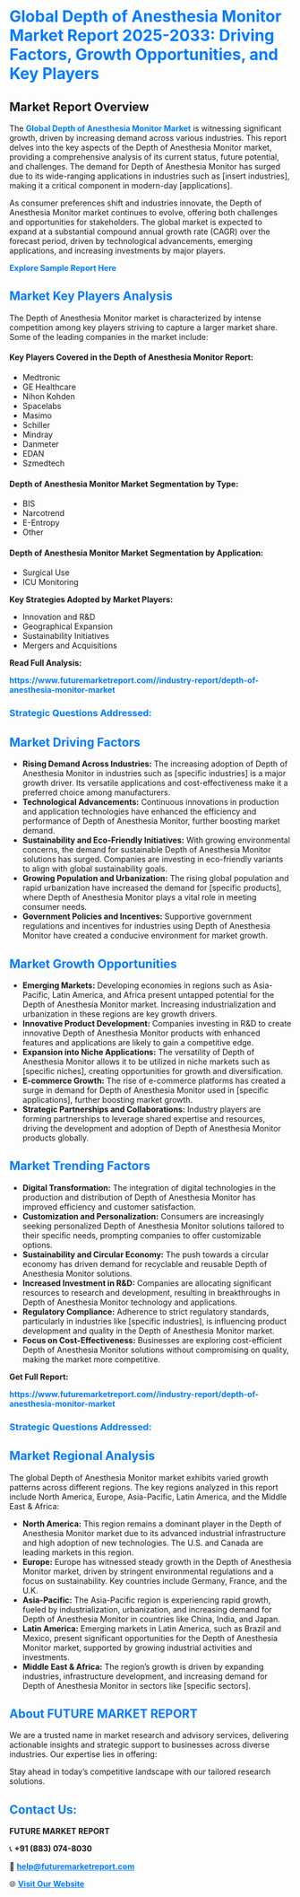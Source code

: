 <h1 style="color: #007BFF;">Global Depth of Anesthesia Monitor Market Report 2025-2033: Driving Factors, Growth Opportunities, and Key Players</h1>

<section id="overview">
<h2>Market Report Overview</h2>
<p>The <a href="https://www.futuremarketreport.com//industry-report/depth-of-anesthesia-monitor-market" style="color: #007BFF; text-decoration: none;"><strong>Global Depth of Anesthesia Monitor Market</strong></a> is witnessing significant growth, driven by increasing demand across various industries. This report delves into the key aspects of the Depth of Anesthesia Monitor market, providing a comprehensive analysis of its current status, future potential, and challenges. The demand for Depth of Anesthesia Monitor has surged due to its wide-ranging applications in industries such as [insert industries], making it a critical component in modern-day [applications].</p>
<p>As consumer preferences shift and industries innovate, the Depth of Anesthesia Monitor market continues to evolve, offering both challenges and opportunities for stakeholders. The global market is expected to expand at a substantial compound annual growth rate (CAGR) over the forecast period, driven by technological advancements, emerging applications, and increasing investments by major players.</p>
</section>

<section id="overview">
<p><a href="https://www.futuremarketreport.com//request-sample/reportId=80511" style="color: #007BFF; text-decoration: none;"><strong>Explore Sample Report Here</strong></a></p>
</section>

<section id="key-players">
<h2 style="color: #007BFF;">Market Key Players Analysis</h2>
<p>The Depth of Anesthesia Monitor market is characterized by intense competition among key players striving to capture a larger market share. Some of the leading companies in the market include:</p>
<h4>Key Players Covered in the Depth of Anesthesia Monitor Report:</h4>
<ul><li>Medtronic</li><li>GE Healthcare</li><li>Nihon Kohden</li><li>Spacelabs</li><li>Masimo</li><li>Schiller</li><li>Mindray</li><li>Danmeter</li><li>EDAN</li><li>Szmedtech</li></ul>
<h4>Depth of Anesthesia Monitor Market Segmentation by Type:</h4>
<ul><li>BIS</li><li>Narcotrend</li><li>E-Entropy</li><li>Other</li></ul>

<h4>Depth of Anesthesia Monitor Market Segmentation by Application:</h4>
<ul><li>Surgical Use</li><li>ICU Monitoring</li></ul>
<p><strong>Key Strategies Adopted by Market Players:</strong></p>
<ul>
<li>Innovation and R&D</li>
<li>Geographical Expansion</li>
<li>Sustainability Initiatives</li>
<li>Mergers and Acquisitions</li>
</ul>
</section>

<section>
<p><strong>Read Full Analysis: </strong></p><a href="https://www.futuremarketreport.com//industry-report/depth-of-anesthesia-monitor-market" style="color: #007BFF; text-decoration: none;"><strong>https://www.futuremarketreport.com//industry-report/depth-of-anesthesia-monitor-market</strong></a>
<h3 style="color: #007BFF;">Strategic Questions Addressed:</h3>
</section>

<section id="driving-factors">
<h2 style="color: #007BFF;">Market Driving Factors</h2>
<ul>
<li><strong>Rising Demand Across Industries:</strong> The increasing adoption of Depth of Anesthesia Monitor in industries such as [specific industries] is a major growth driver. Its versatile applications and cost-effectiveness make it a preferred choice among manufacturers.</li>
<li><strong>Technological Advancements:</strong> Continuous innovations in production and application technologies have enhanced the efficiency and performance of Depth of Anesthesia Monitor, further boosting market demand.</li>
<li><strong>Sustainability and Eco-Friendly Initiatives:</strong> With growing environmental concerns, the demand for sustainable Depth of Anesthesia Monitor solutions has surged. Companies are investing in eco-friendly variants to align with global sustainability goals.</li>
<li><strong>Growing Population and Urbanization:</strong> The rising global population and rapid urbanization have increased the demand for [specific products], where Depth of Anesthesia Monitor plays a vital role in meeting consumer needs.</li>
<li><strong>Government Policies and Incentives:</strong> Supportive government regulations and incentives for industries using Depth of Anesthesia Monitor have created a conducive environment for market growth.</li>
</ul>
</section>

<section id="growth-opportunities">
<h2 style="color: #007BFF;">Market Growth Opportunities</h2>
<ul>
<li><strong>Emerging Markets:</strong> Developing economies in regions such as Asia-Pacific, Latin America, and Africa present untapped potential for the Depth of Anesthesia Monitor market. Increasing industrialization and urbanization in these regions are key growth drivers.</li>
<li><strong>Innovative Product Development:</strong> Companies investing in R&D to create innovative Depth of Anesthesia Monitor products with enhanced features and applications are likely to gain a competitive edge.</li>
<li><strong>Expansion into Niche Applications:</strong> The versatility of Depth of Anesthesia Monitor allows it to be utilized in niche markets such as [specific niches], creating opportunities for growth and diversification.</li>
<li><strong>E-commerce Growth:</strong> The rise of e-commerce platforms has created a surge in demand for Depth of Anesthesia Monitor used in [specific applications], further boosting market growth.</li>
<li><strong>Strategic Partnerships and Collaborations:</strong> Industry players are forming partnerships to leverage shared expertise and resources, driving the development and adoption of Depth of Anesthesia Monitor products globally.</li>
</ul>
</section>

<section id="trending-factors">
<h2 style="color: #007BFF;">Market Trending Factors</h2>
<ul>
<li><strong>Digital Transformation:</strong> The integration of digital technologies in the production and distribution of Depth of Anesthesia Monitor has improved efficiency and customer satisfaction.</li>
<li><strong>Customization and Personalization:</strong> Consumers are increasingly seeking personalized Depth of Anesthesia Monitor solutions tailored to their specific needs, prompting companies to offer customizable options.</li>
<li><strong>Sustainability and Circular Economy:</strong> The push towards a circular economy has driven demand for recyclable and reusable Depth of Anesthesia Monitor solutions.</li>
<li><strong>Increased Investment in R&D:</strong> Companies are allocating significant resources to research and development, resulting in breakthroughs in Depth of Anesthesia Monitor technology and applications.</li>
<li><strong>Regulatory Compliance:</strong> Adherence to strict regulatory standards, particularly in industries like [specific industries], is influencing product development and quality in the Depth of Anesthesia Monitor market.</li>
<li><strong>Focus on Cost-Effectiveness:</strong> Businesses are exploring cost-efficient Depth of Anesthesia Monitor solutions without compromising on quality, making the market more competitive.</li>
</ul>
</section>

<section>
<p><strong>Get Full Report: </strong></p><a href="https://www.futuremarketreport.com//industry-report/depth-of-anesthesia-monitor-market" style="color: #007BFF; text-decoration: none;"><strong>https://www.futuremarketreport.com//industry-report/depth-of-anesthesia-monitor-market</strong></a>
<h3 style="color: #007BFF;">Strategic Questions Addressed:</h3>
</section>


<section id="regional-analysis">
<h2 style="color: #007BFF;">Market Regional Analysis</h2>
<p>The global Depth of Anesthesia Monitor market exhibits varied growth patterns across different regions. The key regions analyzed in this report include North America, Europe, Asia-Pacific, Latin America, and the Middle East & Africa:</p>
<ul>
<li><strong>North America:</strong> This region remains a dominant player in the Depth of Anesthesia Monitor market due to its advanced industrial infrastructure and high adoption of new technologies. The U.S. and Canada are leading markets in this region.</li>
<li><strong>Europe:</strong> Europe has witnessed steady growth in the Depth of Anesthesia Monitor market, driven by stringent environmental regulations and a focus on sustainability. Key countries include Germany, France, and the U.K.</li>
<li><strong>Asia-Pacific:</strong> The Asia-Pacific region is experiencing rapid growth, fueled by industrialization, urbanization, and increasing demand for Depth of Anesthesia Monitor in countries like China, India, and Japan.</li>
<li><strong>Latin America:</strong> Emerging markets in Latin America, such as Brazil and Mexico, present significant opportunities for the Depth of Anesthesia Monitor market, supported by growing industrial activities and investments.</li>
<li><strong>Middle East & Africa:</strong> The region’s growth is driven by expanding industries, infrastructure development, and increasing demand for Depth of Anesthesia Monitor in sectors like [specific sectors].</li>
</ul>
</section>

<footer>
<h2 style="color: #007BFF;">About FUTURE MARKET REPORT</h2>
<p>We are a trusted name in market research and advisory services, delivering actionable insights and strategic support to businesses across diverse industries. Our expertise lies in offering:</p>

<p>Stay ahead in today’s competitive landscape with our tailored research solutions.</p>

<h2 style="color: #007BFF;">Contact Us:</h2>
<p><strong>FUTURE MARKET REPORT</strong></p>
<p>📞 <strong>+91 (883) 074-8030</strong></p>
<p>📧 <strong><a href="mailto:help@futuremarketreport.com" style="color: #007BFF;">help@futuremarketreport.com</a></strong></p>
<p>🌐 <strong><a href="https://www.futuremarketreport.com/" style="color: #007BFF;">Visit Our Website</a></strong></p>
</footer>
